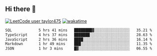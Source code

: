## Hi there 👋

[![LeetCode user taylor475](https://img.shields.io/badge/dynamic/json?style=for-the-badge&labelColor=black&color=%23ffa116&label=Solved&query=solvedOverTotal&url=https%3A%2F%2Fleetcode-badge.vercel.app%2Fapi%2Fusers%2Ftaylor475&logo=leetcode&logoColor=yellow)](https://leetcode.com/taylor475/)
[![wakatime](https://wakatime.com/badge/user/8c6aced9-f66a-452f-8802-5d7239ce5c50.svg)](https://wakatime.com/@8c6aced9-f66a-452f-8802-5d7239ce5c50)

<!--START_SECTION:waka-->

```txt
SQL            5 hrs 41 mins   ████████▓░░░░░░░░░░░░░░░░   35.21 %
TypeScript     4 hrs 37 mins   ███████░░░░░░░░░░░░░░░░░░   28.63 %
JavaScript     2 hrs 36 mins   ████░░░░░░░░░░░░░░░░░░░░░   16.14 %
Markdown       1 hr 49 mins    ███░░░░░░░░░░░░░░░░░░░░░░   11.35 %
JSON           1 hr 3 mins     █▓░░░░░░░░░░░░░░░░░░░░░░░   06.55 %
```

<!--END_SECTION:waka-->

<!--
**taylor475/taylor475** is a _special_ repository because its `README.md` (this file) appears on your GitHub profile.
